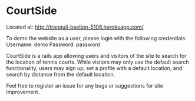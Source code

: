# CourtSide


Located at:
http://tranquil-bastion-5106.herokuapp.com/


To demo the website as a user, please login with the following credentials:
Username: demo
Password: password


CourtSide is a rails app allowing users and visitors of the site to search for the location of tennis courts. While visitors may only use the default search functionality, users may sign up, set a profile with a default location, and search by distance from the default location.


Feel free to register an issue for any bugs or suggestions for site improvement.
